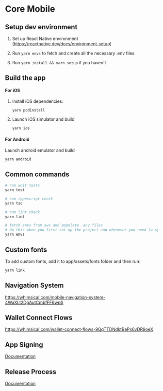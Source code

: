 # Core Mobile

## Setup dev environment

1. Set up React Native environment (https://reactnative.dev/docs/environment-setup)

2. Run `yarn envs` to fetch and create all the necessary .env files

3. Run `yarn install && yarn setup` if you haven't

## Build the app

#### For iOS

1. Install iOS dependencies:

   ```zsh
   yarn podInstall
   ```

2. Launch iOS simulator and build

   ```zsh
   yarn ios
   ```

#### For Android

Launch android emulator and build

```zsh
yarn android
```

## Common commands

```zsh
# run unit tests
yarn test

# run typescript check
yarn tsc

# run lint check
yarn lint

# fetch envs from aws and populate .env files
# do this when you first set up the project and whenever you need to sync the .env files
yarn envs
```

## Custom fonts

To add custom fonts, add it to app/assets/fonts folder and then run:

```zsh
yarn link
```

## Navigation System

https://whimsical.com/mobile-navigation-system-4WaXLt2DgAutCmbfFF6wpS

## Wallet Connect Flows

https://whimsical.com/wallet-connect-flows-9QqTTDNdktBePx6vDR9oeX

## App Signing

[Documentation](docs/app_signing.md)

## Release Process

[Documentation](docs/release_process.md)
